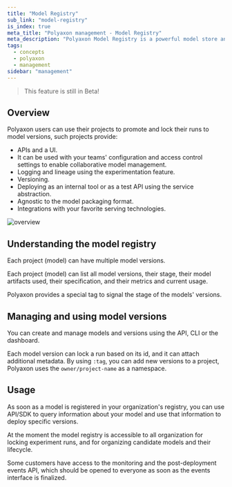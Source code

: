 ```yaml
---
title: "Model Registry"
sub_link: "model-registry"
is_index: true
meta_title: "Polyaxon management - Model Registry"
meta_description: "Polyaxon Model Registry is a powerful model store and a system to manage versioning, logging, staging, and production."
tags:
  - concepts
  - polyaxon
  - management
sidebar: "management"
---
```


<blockquote class="info">This feature is still in Beta!</blockquote>

## Overview

Polyaxon users can use their projects to promote and lock their runs to model versions, such projects provide:
 * APIs and a UI.
 * It can be used with your teams' configuration and access control settings to enable collaborative model management.
 * Logging and lineage using the experimentation feature.
 * Versioning.
 * Deploying as an internal tool or as a test API using the service abstraction.
 * Agnostic to the model packaging format.
 * Integrations with your favorite serving technologies.

![overview](../../../../content/images/dashboard/registry/overview.png)

## Understanding the model registry

Each project (model) can have multiple model versions.

Each project (model) can list all model versions, their stage, their model artifacts used, their specification, and their metrics and current usage.

Polyaxon provides a special tag to signal the stage of the models' versions.

## Managing and using model versions

You can create and manage models and versions using the API, CLI or the dashboard.

Each model version can lock a run based on its id, and it can attach additional metadata.
By using `:tag`, you can add new versions to a project, Polyaxon uses the `owner/project-name` as a namespace.

## Usage

As soon as a model is registered in your organization's registry,
you can use API/SDK to query information about your model and use that information to deploy specific versions.

At the moment the model registry is accessible to all organization for locking experiment runs, and for organizing candidate models and their lifecycle.

Some customers have access to the monitoring and the post-deployment events API, which should be opened to everyone as soon as the events interface is finalized.
